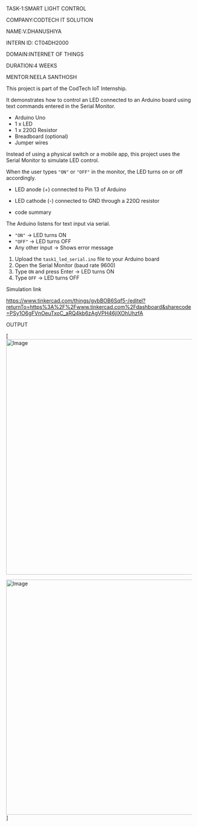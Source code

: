 TASK-1:SMART LIGHT CONTROL

COMPANY:CODTECH IT SOLUTION

NAME:V.DHANUSHIYA

INTERN ID: CT04DH2000

DOMAIN:INTERNET OF THINGS

DURATION:4 WEEKS

MENTOR:NEELA SANTHOSH

This project is part of the CodTech IoT Internship.  

It demonstrates how to control an LED connected to an Arduino board using text commands entered in the Serial Monitor.

- Arduino Uno
- 1 x LED
- 1 x 220Ω Resistor
- Breadboard (optional)
- Jumper wires

Instead of using a physical switch or a mobile app, this project uses the Serial Monitor to simulate LED control.

When the user types `"ON"` or `"OFF"` in the monitor, the LED turns on or off accordingly.

- LED anode (+) connected to Pin 13 of Arduino
 
- LED cathode (-) connected to GND through a 220Ω resistor

- code summary
  
The Arduino listens for text input via serial.
- `"ON"` → LED turns ON
- `"OFF"` → LED turns OFF
- Any other input → Shows error message

1. Upload the `task1_led_serial.ino` file to your Arduino board
2. Open the Serial Monitor (baud rate 9600)
3. Type `ON` and press Enter → LED turns ON
4. Type `OFF` → LED turns OFF

Simulation link

https://www.tinkercad.com/things/gvbBOB6Sqf5-/editel?returnTo=https%3A%2F%2Fwww.tinkercad.com%2Fdashboard&sharecode=PSy1O6gFVnOeuTxoC_aRQ4kb6zAgVPH46jIXOhUhzfA

OUTPUT

[<img width="1366" height="639" alt="Image" src="https://github.com/user-attachments/assets/16a5d463-61d0-4ae4-b0a6-872b724e5ec9" />

<img width="1366" height="638" alt="Image" src="https://github.com/user-attachments/assets/5dc2770f-4382-49c5-9eb0-b89782341374" />]
